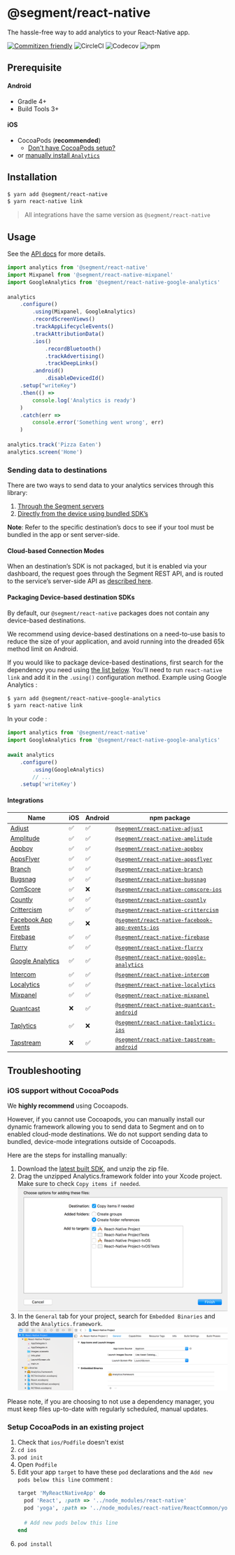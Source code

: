 # @segment/react-native

The hassle-free way to add analytics to your React-Native app.

[![Commitizen friendly](https://img.shields.io/badge/commitizen-friendly-brightgreen.svg)](http://commitizen.github.io/cz-cli/) ![CircleCI](https://img.shields.io/circleci/project/github/segment/analytics-react-native.svg) ![Codecov](https://img.shields.io/codecov/c/github/segment/analytics-react-native.svg) ![npm](https://img.shields.io/npm/v/@segment/react-native.svg)

## Prerequisite

#### Android

- Gradle 4+
- Build Tools 3+

#### iOS

- CocoaPods (**recommended**)
    - [Don't have CocoaPods setup?](#setup-cocoapods-in-an-existing-project)
- or [manually install `Analytics`](#ios-support-without-cocoapods)

## Installation

```bash
$ yarn add @segment/react-native
$ yarn react-native link
```

> All integrations have the same version as `@segment/react-native`

## Usage

See the [API docs](packages/core/docs/classes/analytics.client.md) for more details.

```js
import analytics from '@segment/react-native'
import Mixpanel from '@segment/react-native-mixpanel'
import GoogleAnalytics from '@segment/react-native-google-analytics'

analytics
    .configure()
        .using(Mixpanel, GoogleAnalytics)
        .recordScreenViews()
        .trackAppLifecycleEvents()
        .trackAttributionData()
        .ios()
            .recordBluetooth()
            .trackAdvertising()
            .trackDeepLinks()
        .android()
            .disableDevicedId()
    .setup("writeKey")
    .then(() =>
        console.log('Analytics is ready')
    )
    .catch(err =>
        console.error('Something went wrong', err)
    )

analytics.track('Pizza Eaten')
analytics.screen('Home')
```

### Sending data to destinations

<!-- Based on https://segment.com/docs/sources/mobile/android/#sending-data-to-destinations -->

There are two ways to send data to your analytics services through this library:

1. [Through the Segment servers](#cloud-based-connection-modes)
2. [Directly from the device using bundled SDK’s](#packaging-device-based-destination-sdks)

**Note**: Refer to the specific destination’s docs to see if your tool must be bundled in the app or sent server-side.

#### Cloud-based Connection Modes

When an destination’s SDK is not packaged, but it is enabled via your dashboard, the request goes through the Segment REST API, and is routed to the service’s server-side API as [described here](https://segment.com/docs/integrations/#connection-modes).

#### Packaging Device-based destination SDKs

By default, our `@segment/react-native` packages does not contain any device-based destinations.

We recommend using device-based destinations on a need-to-use basis to reduce the size of your application, and avoid running into the dreaded 65k method limit on Android.

If you would like to package device-based destinations, first search for the dependency you need using [the list below](#integrations).
You'll need to run `react-native link` and add it in the `.using()` configuration method. Example using Google Analytics :

```bash
$ yarn add @segment/react-native-google-analytics
$ yarn react-native link
```

In your code : 

```js
import analytics from '@segment/react-native'
import GoogleAnalytics from '@segment/react-native-google-analytics'

await analytics
    .configure()
        .using(GoogleAnalytics)
        // ...
    .setup('writeKey')

```

#### Integrations

<!-- AUTOGEN:INTEGRATIONS:BEGIN -->
| Name                                                                                               | iOS                | Android            | npm package                                                                                                                    |
| -------------------------------------------------------------------------------------------------- | ------------------ | ------------------ | ------------------------------------------------------------------------------------------------------------------------------ |
| [Adjust](https://www.npmjs.com/package/@segment/react-native-adjust)                               | :white_check_mark: | :white_check_mark: | [`@segment/react-native-adjust`](https://www.npmjs.com/package/@segment/react-native-adjust)                                   |
| [Amplitude](https://www.npmjs.com/package/@segment/react-native-amplitude)                         | :white_check_mark: | :white_check_mark: | [`@segment/react-native-amplitude`](https://www.npmjs.com/package/@segment/react-native-amplitude)                             |
| [Appboy](https://www.npmjs.com/package/@segment/react-native-appboy)                               | :white_check_mark: | :white_check_mark: | [`@segment/react-native-appboy`](https://www.npmjs.com/package/@segment/react-native-appboy)                                   |
| [AppsFlyer](https://www.npmjs.com/package/@segment/react-native-appsflyer)                         | :white_check_mark: | :white_check_mark: | [`@segment/react-native-appsflyer`](https://www.npmjs.com/package/@segment/react-native-appsflyer)                             |
| [Branch](https://www.npmjs.com/package/@segment/react-native-branch)                               | :white_check_mark: | :white_check_mark: | [`@segment/react-native-branch`](https://www.npmjs.com/package/@segment/react-native-branch)                                   |
| [Bugsnag](https://www.npmjs.com/package/@segment/react-native-bugsnag)                             | :white_check_mark: | :white_check_mark: | [`@segment/react-native-bugsnag`](https://www.npmjs.com/package/@segment/react-native-bugsnag)                                 |
| [ComScore](https://www.npmjs.com/package/@segment/react-native-comscore-ios)                       | :white_check_mark: | :x:                | [`@segment/react-native-comscore-ios`](https://www.npmjs.com/package/@segment/react-native-comscore-ios)                       |
| [Countly](https://www.npmjs.com/package/@segment/react-native-countly)                             | :white_check_mark: | :white_check_mark: | [`@segment/react-native-countly`](https://www.npmjs.com/package/@segment/react-native-countly)                                 |
| [Crittercism](https://www.npmjs.com/package/@segment/react-native-crittercism)                     | :white_check_mark: | :white_check_mark: | [`@segment/react-native-crittercism`](https://www.npmjs.com/package/@segment/react-native-crittercism)                         |
| [Facebook App Events](https://www.npmjs.com/package/@segment/react-native-facebook-app-events-ios) | :white_check_mark: | :x:                | [`@segment/react-native-facebook-app-events-ios`](https://www.npmjs.com/package/@segment/react-native-facebook-app-events-ios) |
| [Firebase](https://www.npmjs.com/package/@segment/react-native-firebase)                           | :white_check_mark: | :white_check_mark: | [`@segment/react-native-firebase`](https://www.npmjs.com/package/@segment/react-native-firebase)                               |
| [Flurry](https://www.npmjs.com/package/@segment/react-native-flurry)                               | :white_check_mark: | :white_check_mark: | [`@segment/react-native-flurry`](https://www.npmjs.com/package/@segment/react-native-flurry)                                   |
| [Google Analytics](https://www.npmjs.com/package/@segment/react-native-google-analytics)           | :white_check_mark: | :white_check_mark: | [`@segment/react-native-google-analytics`](https://www.npmjs.com/package/@segment/react-native-google-analytics)               |
| [Intercom](https://www.npmjs.com/package/@segment/react-native-intercom)                           | :white_check_mark: | :white_check_mark: | [`@segment/react-native-intercom`](https://www.npmjs.com/package/@segment/react-native-intercom)                               |
| [Localytics](https://www.npmjs.com/package/@segment/react-native-localytics)                       | :white_check_mark: | :white_check_mark: | [`@segment/react-native-localytics`](https://www.npmjs.com/package/@segment/react-native-localytics)                           |
| [Mixpanel](https://www.npmjs.com/package/@segment/react-native-mixpanel)                           | :white_check_mark: | :white_check_mark: | [`@segment/react-native-mixpanel`](https://www.npmjs.com/package/@segment/react-native-mixpanel)                               |
| [Quantcast](https://www.npmjs.com/package/@segment/react-native-quantcast-android)                 | :x:                | :white_check_mark: | [`@segment/react-native-quantcast-android`](https://www.npmjs.com/package/@segment/react-native-quantcast-android)             |
| [Taplytics](https://www.npmjs.com/package/@segment/react-native-taplytics-ios)                     | :white_check_mark: | :x:                | [`@segment/react-native-taplytics-ios`](https://www.npmjs.com/package/@segment/react-native-taplytics-ios)                     |
| [Tapstream](https://www.npmjs.com/package/@segment/react-native-tapstream-android)                 | :x:                | :white_check_mark: | [`@segment/react-native-tapstream-android`](https://www.npmjs.com/package/@segment/react-native-tapstream-android)             |
<!-- AUTOGEN:INTEGRATIONS:END -->


## Troubleshooting

### iOS support without CocoaPods

<!-- Based on https://segment.com/docs/sources/mobile/ios/#dynamic-framework-for-manual-installation -->

We **highly recommend** using Cocoapods.

However, if you cannot use Cocoapods, you can manually install our dynamic framework allowing you to send data to Segment and on to enabled cloud-mode destinations. We do not support sending data to bundled, device-mode integrations outside of Cocoapods.

Here are the steps for installing manually:

1. Download the [latest built SDK](https://github.com/segmentio/analytics-ios/releases), and unzip the zip file.
2. Drag the unzipped Analytics.framework folder into your Xcode project.
   Make sure to check `Copy items if needed`.
   ![Add Analytics.framework](docs/ios/add-analytics-framework.png)
3. In the `General` tab for your project, search for `Embedded Binaries` and add the `Analytics.framework`.
   ![Embed Analytics.framework](docs/ios/embed-analytics-framework.png)

Please note, if you are choosing to not use a dependency manager, you must keep files up-to-date with regularly scheduled, manual updates.

### Setup CocoaPods in an existing project

1. Check that `ios/Podfile` doesn't exist
2. `cd ios`
3. `pod init`
4. Open `Podfile`
5. Edit your app `target` to have these `pod` declarations and the `Add new pods below this line` comment :
   ```ruby
   target 'MyReactNativeApp' do
     pod 'React', :path => '../node_modules/react-native'
     pod 'yoga', :path => '../node_modules/react-native/ReactCommon/yoga'

     # Add new pods below this line
   end
   ```
6. `pod install`
